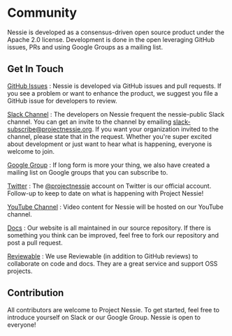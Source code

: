 # Community

Nessie is developed as a consensus-driven open source product under the Apache 2.0 
license. Development is done in the open leveraging GitHub issues, PRs and using 
Google Groups as a mailing list. 

## Get In Touch

[GitHub Issues](https://github.com/projectnessie/nessie/issues)
: Nessie is developed via GitHub issues and pull requests. If you see a problem 
  or want to enhance the product, we suggest you file a GitHub issue for developers to 
  review.

[Slack Channel](mailto:slack-subscribe@projectnessie.org)
: The developers on Nessie frequent the nessie-public Slack channel. You can get an 
  invite to the channel by emailing [slack-subscribe@projectnessie.org](mailto:slack-subscribe@projectnessie.org). 
  If you want your organization invited to the channel, please state that in the request. 
  Whether you're super excited about development or just want to hear what is happening, 
  everyone is welcome to join. 

[Google Group](https://groups.google.com/g/projectnessie)
: If long form is more your thing, we also have created a mailing list on Google groups 
  that you can subscribe to.

[Twitter](https://twitter.com/projectnessie)
: The [@projectnessie](https://twitter.com/projectnessie) account on Twitter is our official account. Follow-up to keep 
  to date on what is happening with Project Nessie!   

[YouTube Channel](https://www.youtube.com/channel/UC5xjzYuGGuGPCY9FNtqZMsQ)
: Video content for Nessie will be hosted on our YouTube channel. 

[Docs](https://github.com/projectnessie/nessie/tree/main/site/docs)
: Our website is all maintained in our source repository. If there is something you think 
  can be improved, feel free to fork our repository and post a pull request.

[Reviewable](https://reviewable.io/)
: We use Reviewable (in addition to GitHub reviews) to collaborate on code and docs. They are 
  a great service and support OSS projects.

## Contribution

All contributors are welcome to Project Nessie. To get started, feel free to introduce yourself 
on Slack or our Google Group. Nessie is open to everyone!  

